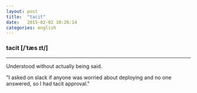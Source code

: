 ```yaml
---
layout: post
title:  "tacit"
date:   2015-02-02 10:26:14 
categories: english
---
```

### tacit [/ˈtæs ɪt/]
-----------
Understood without actually being said.

"I asked on slack if anyone was worried about deploying and no one answered, so I had tacit approval."

